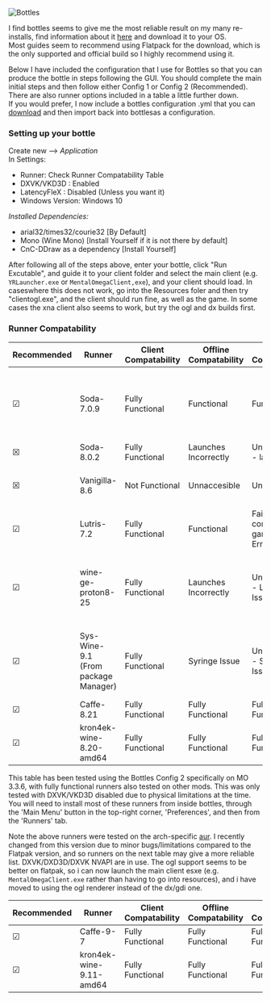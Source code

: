 ![Bottles](https://usebottles.com/uploads/bottle-creation-dark.png)

I find bottles seems to give me the most reliable result on my many re-installs, find information about it [here](https://usebottles.com) and download it to your OS.<br>
Most guides seem to recommend using Flatpack for the download, which is the only supported and official build so I highly recommend using it.

Below I have included the configuration that I use for Bottles so that you can produce the bottle in steps following the GUI. You should complete the main initial steps and then follow either Config 1 or Config 2 (Recommended).  There are also runner options included in a table a little further down.<br>
If you would prefer, I now include a bottles configuration .yml that you can [download](Assets/CnCNet_Bottles_Config.yml) and then import back into bottlesas a configuration.

### Setting up your bottle

Create new --> *Application* <br>
In Settings: <br>
- Runner: Check Runner Compatability Table <br>
- DXVK/VKD3D : Enabled <br>
- LatencyFleX : Disabled (Unless you want it)<br>
- Windows Version: Windows 10 <br>


*Installed Dependencies:*<br>
- arial32/times32/courie32 [By Default]<br>
- Mono (Wine Mono) [Install Yourself if it is not there by default]<br>
- CnC-DDraw as a dependency [Install Yourself]<br>



After following all of the steps above, enter your bottle, click "Run Excutable", and guide it to your client folder and select the main client (e.g. `YRLauncher.exe` or `MentalOmegaClient,exe`), and your client should load. In caseswhere this does not work, go into the Resources foler and then try "clientogl.exe", and the client should run fine, as well as the game. In some cases the xna client also seems to work, but try the ogl and dx builds first.

### Runner Compatability
| Recommended | Runner | Client Compatability | Offline Compatability | Online Compatability | Notes |
| ------------ | ------------ | ------------- | ------------- | ------------- | ------------- |
| &#x2611; | Soda-7.0.9 | Fully Functional | Functional | Functional | Pressing esc --> Game Controls instantly closes gamemd |
| &#x2612; | Soda-8.0.2 | Fully Functional | Launches Incorrectly  | Unaccessible - launch Issue|  |
| &#x2612; | Vanigilla-8.6 | Not Functional | Unnaccesible  | Unaccessible | Error upon launching the client |
| &#x2611; | Lutris-7.2 | Fully Functional | Functional | Fails to connect to gamesurge - Error Denied | Port/ICMP Issue? |
| &#x2611; | wine-ge-proton8-25 | Fully Functional | Launches Incorrectly | Unaccessible - Launch Issue | Pressing esc --> Game Controls instantly closes gamemd |
| &#x2611; | Sys-Wine-9.1 (From package Manager) | Fully Functional | Syringe Issue | Unaccessible - Syringe Issue | Pressing esc --> Game Controls instantly closes gamemd |
| &#x2611; | Caffe-8.21 | Fully Functional | Fully Functional | Fully Functional | |
| &#x2611; | kron4ek-wine-8.20-amd64 | Fully Functional | Fully Functional | Fully Functional | |

This table has been tested using the Bottles Config 2 specifically on MO 3.3.6, with fully functional runners also tested on other mods. This was only tested with DXVK/VKD3D disabled due to physical limitations at the time.
You will need to install most of these runners from inside bottles, through the 'Main Menu' button in the top-right corner, 'Preferences', and then from the 'Runners' tab.

Note the above runners were tested on the arch-specific [aur](https://wiki.archlinux.org/title/Bottles). I recently changed from this version due to minor bugs/limitations compared to the Flatpak version, and so runners on the next table may give a more reliable list. DXVK/DXD3D/DXVK NVAPI are in use. The ogl support seems to be better on flatpak, so i can now launch the main client esxe (e.g. `MentalOmegaClient.exe` rather than having to go into resources), and i have moved to using the ogl renderer instead of the dx/gdi one.

| Recommended | Runner | Client Compatability | Offline Compatability | Online Compatability | Notes |
| ------------ | ------------ | ------------- | ------------- | ------------- | ------------- |
| &#x2611; | Caffe-9-7 | Fully Functional | Fully Functional | Fully Functional | |
| &#x2611; | kron4ek-wine-9.11-amd64 | Fully Functional | Fully Functional | Fully Functional | Up to date renderer |
